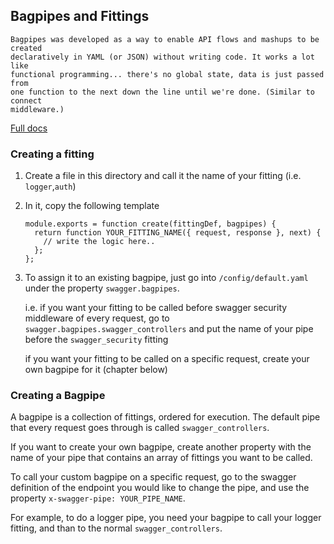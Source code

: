 ## Bagpipes and Fittings
```
Bagpipes was developed as a way to enable API flows and mashups to be created 
declaratively in YAML (or JSON) without writing code. It works a lot like 
functional programming... there's no global state, data is just passed from 
one function to the next down the line until we're done. (Similar to connect
middleware.)
```
[Full docs](https://github.com/apigee-127/bagpipes)

### Creating a fitting
1. Create a file in this directory and call it the name of your fitting (i.e. `logger`,`auth`)
2. In it, copy the following template
    ```
    module.exports = function create(fittingDef, bagpipes) {
      return function YOUR_FITTING_NAME({ request, response }, next) {
        // write the logic here..
      };
    };
    ```
3. To assign it to an existing bagpipe, just go into `/config/default.yaml` under the property `swagger.bagpipes`.
    
    i.e. if you want your fitting to be called before swagger security middleware of every request,
    go to `swagger.bagpipes.swagger_controllers` and put the name of your pipe before the `swagger_security` fitting
    
    if you want your fitting to be called on a specific request, create your own bagpipe for it (chapter below)
    
 ### Creating a Bagpipe
 A bagpipe is a collection of fittings, ordered for execution. The default pipe that every request goes through is called `swagger_controllers`.
 
 If you want to create your own bagpipe, create another property with the name of your pipe that contains an array of fittings you want to be called.
 
 To call your custom bagpipe on a specific request, go to the swagger definition of the endpoint you would like to change the pipe, and use the property `x-swagger-pipe: YOUR_PIPE_NAME`.
 
 For example, to do a logger pipe, you need your bagpipe to call your logger fitting, and than to the normal `swagger_controllers`.
